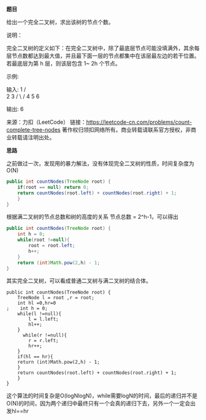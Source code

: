 **题目**

给出一个完全二叉树，求出该树的节点个数。

说明：

完全二叉树的定义如下：在完全二叉树中，除了最底层节点可能没填满外，其余每层节点数都达到最大值，并且最下面一层的节点都集中在该层最左边的若干位置。若最底层为第 h 层，则该层包含 1~ 2h 个节点。

示例:

输入: 
    1
   / \
  2   3
 / \  /
4  5 6

输出: 6

来源：力扣（LeetCode）
链接：https://leetcode-cn.com/problems/count-complete-tree-nodes
著作权归领扣网络所有。商业转载请联系官方授权，非商业转载请注明出处。

**思路**

之前做过一次，发现用的暴力解法，没有体现完全二叉树的性质，时间复杂度为O(N)

```JAVA
public int countNodes(TreeNode root) {
    if(root == null) return 0;
    return countNodes(root.left) + countNodes(root.right) + 1;
    }
}
```

根据满二叉树的节点总数和树的高度的关系 节点总数 = 2^h-1，可以得出

```JAVA
public int countNodes(TreeNode root) {
    int h = 0;
    while(root !=null){
        root = root.left;
        h++;
    }
    return (int)Math.pow(2,h) - 1;
}
```

其实完全二叉树，可以看成普通二叉树与满二叉树的结合体。

```
public int countNodes(TreeNode root) {
    TreeNode l = root ,r = root;
    int hl =0,hr=0
;    int h = 0;
    while(l !=null){
        l = l.left;
        hl++;
    }
      while(r !=null){
        r = r.left;
        hr++;
    }
    if(hl == hr){
    return (int)Math.pow(2,h) - 1;
    }
    return countNodes(root.left) + countNodes(root.right) + 1;
    }
}

```

这个算法的时间复杂是O(logNlogN)，while需要logN的时间，最后的递归并不是O(N)的时间，因为两个递归中最终只有一个会真的递归下去，另外一个一定会出发hl==hr
